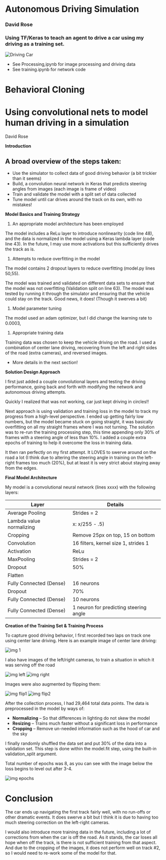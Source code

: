 # Autonomous Driving Simulation
### David Rose

### Using TF/Keras to teach an agent to drive a car using my driving as a training set.

![Driving Car](https://github.com/cipher982/Autonomous-Driving-Simulation/blob/master/media/car_driving.gif?raw=True)

* See Processing,ipynb for image processing and driving data
* See training.ipynb for network code

# Behavioral Cloning

# Using convolutional nets to model human driving in a simulation

David Rose

**Introduction**

## A broad overview of the steps taken:

 * Use the simulator to collect data of good driving behavior (a bit trickier than it seems)
 * Build, a convolution neural network in Keras that predicts steering angles from images (each image is frame of video)
 * Train and validate the model with a split set of data collected
 * Tune model until car drives around the track on its own, with no mistakes!

**Model Basics and Training Strategy**

1. An appropriate model architecture has been employed

The model includes a ReLu layer to introduce nonlinearity (code line 48), and the data is normalized in the model using a Keras lambda layer (code line 43). In the future, I may use more activations but this sufficiently drives the track as is.

1. Attempts to reduce overfitting in the model

The model contains 2 dropout layers to reduce overfitting (model.py lines 50,55).

The model was trained and validated on different data sets to ensure that the model was not overfitting (Validation split on line 63). The model was tested by running it through the simulator and ensuring that the vehicle could stay on the track. Good news, it does! (Though it swerves a bit)

1. Model parameter tuning

The model used an adam optimizer, but I did change the learning rate to 0.0003,

1. Appropriate training data

Training data was chosen to keep the vehicle driving on the road. I used a combination of center lane driving, recovering from the left and right sides of the road (extra cameras), and reversed images.

 * More details in the next section!

**Solution Design Approach**

I first just added a couple convolutional layers and testing the driving performance, going back and forth with modifying the network and autonomous driving attempts.

Quickly I realized that was not working, car just kept driving in circles!!

Next approach is using validation and training loss in the model to track my progress from a high-level perspective. I ended up getting fairly low numbers, but the model became stuck on going straight, it was basically overfitting on all my straight frames where I was not turning. The solution was to re-run the training processing step, this time appending only 30% of frames with a steering angle of less than 10%. I added a couple extra epochs of training to help it overcome the loss in training data.

It then ran perfectly on my first attempt. It LOVES to swerve around on the road a lot (I think due to altering the steering angle in training on the left-right frames too much (20%), but at least it is very strict about staying away from the edges.

**Final Model Architecture**

My model is a convolutional neural network (lines xxxx) with the following layers:

| **Layer** | **Details** |
| --- | --- |
| Average Pooling | Strides = 2 |
| Lambda value normalizing | x: x/255 - .5) |
| Cropping | Remove 25px on top, 15 on bottom |
| Convolution | 16 filters, kernel size 1, strides 1 |
| Activation | ReLu |
| MaxPooling | Strides = 2 |
| Dropout | 50% |
| Flatten |   |
| Fully Connected (Dense) | 16 neurons |
| Dropout | 70% |
| Fully Connected (Dense) | 10 neurons |
| Fully Connected (Dense) | 1 neuron for predicting steering angle |

**Creation of the Training Set &amp; Training Process**

To capture good driving behavior, I first recorded two laps on track one using center lane driving. Here is an example image of center lane driving:

 ![img 1](https://github.com/cipher982/Autonomous-Driving-Simulation/blob/master/media/1.jpg?raw=True)

I also have images of the left/right cameras, to train a situation in which it was serving off the road

 ![img left](https://github.com/cipher982/Autonomous-Driving-Simulation/blob/master/media/2.jpg?raw=True)
 ![img right](https://github.com/cipher982/Autonomous-Driving-Simulation/blob/master/media/3.jpg?raw=True)


Images were also augmented by flipping them:

 ![img flip1](https://github.com/cipher982/Autonomous-Driving-Simulation/blob/master/media/4.jpg?raw=True)
 ![img flip2](https://github.com/cipher982/Autonomous-Driving-Simulation/blob/master/media/5.jpg?raw=True)

After the collection process, I had 29,464 total data points. The data is preprocessed in the model by ways of:

 * **Normalizing** – So that differences in lighting do not skew the model
 * **Resizing** – Trains much faster without a significant loss in performance
 * **Cropping** – Remove un-needed information such as the hood of car and the sky

I finally randomly shuffled the data set and put 30% of the data into a validation set. This step is done within the model.fit step, using the built-in validation\_split argument.

Total number of epochs was 8, as you can see with the image below the loss begins to level out after 3-4.

 ![img epochs](https://github.com/cipher982/Autonomous-Driving-Simulation/blob/master/media/6.jpg?raw=True)

# Conclusion

The car ends up navigating the first track fairly well, with no run-offs or other dramatic events. It does swerve a bit but I think it is due to having too much steering correction on the left-right cameras.

I would also introduce more training data in the future, including a lot of corrections from when the car is off the road. As it stands, the car loses all hope when off the track, is there is not sufficient training from that aspect. And due to the cropping of the images, it does not perform well on track #2, so I would need to re-work some of the model for that.
